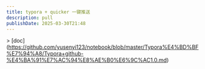 ```yaml
---
title: typora + quicker 一键推送
description: pull
publishDate: 2025-03-30T21:48
---
```

\> \[doc](https://github.com/yusenyi123/notebook/blob/master/Typora%E4%BD%BF%E7%94%A8/Typora+github-%E4%BA%91%E7%AC%94%E8%AE%B0%E6%9C%AC1.0.md)
